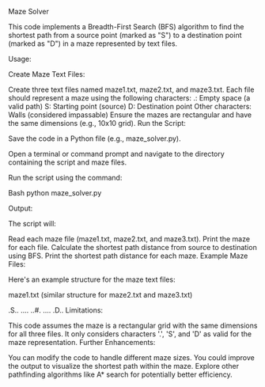 Maze Solver

This code implements a Breadth-First Search (BFS) algorithm to find the shortest path from a source point (marked as "S") to a destination point (marked as "D") in a maze represented by text files.

Usage:

Create Maze Text Files:

Create three text files named maze1.txt, maze2.txt, and maze3.txt.
Each file should represent a maze using the following characters:
.: Empty space (a valid path)
S: Starting point (source)
D: Destination point
Other characters: Walls (considered impassable)
Ensure the mazes are rectangular and have the same dimensions (e.g., 10x10 grid).
Run the Script:

Save the code in a Python file (e.g., maze_solver.py).

Open a terminal or command prompt and navigate to the directory containing the script and maze files.

Run the script using the command:

Bash
python maze_solver.py

Output:

The script will:

Read each maze file (maze1.txt, maze2.txt, and maze3.txt).
Print the maze for each file.
Calculate the shortest path distance from source to destination using BFS.
Print the shortest path distance for each maze.
Example Maze Files:

Here's an example structure for the maze text files:

maze1.txt (similar structure for maze2.txt and maze3.txt)

.S..
....
..#.
....
.D..
Limitations:

This code assumes the maze is a rectangular grid with the same dimensions for all three files.
It only considers characters '.', 'S', and 'D' as valid for the maze representation.
Further Enhancements:

You can modify the code to handle different maze sizes.
You could improve the output to visualize the shortest path within the maze.
Explore other pathfinding algorithms like A* search for potentially better efficiency.
